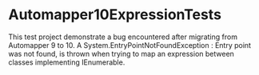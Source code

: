 # Automapper10ExpressionTests

This test project demonstrate a bug encountered after migrating from Automapper 9 to 10. A System.EntryPointNotFoundException : Entry point was not found, is thrown when trying to map an expression between classes implementing IEnumerable.

